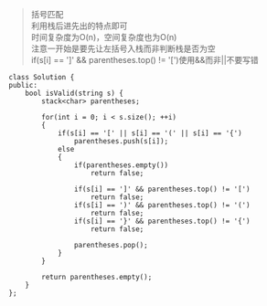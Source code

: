 >括号匹配  
利用栈后进先出的特点即可   
时间复杂度为O(n)，空间复杂度也为O(n)   
注意一开始是要先让左括号入栈而非判断栈是否为空   
if(s[i] == ']' && parentheses.top() != '[')使用&&而非||不要写错

```
class Solution {
public:
    bool isValid(string s) {
        stack<char> parentheses;

        for(int i = 0; i < s.size(); ++i)
        {
            if(s[i] == '[' || s[i] == '(' || s[i] == '{')
                parentheses.push(s[i]);
            else
            {
                if(parentheses.empty())
                    return false;

                if(s[i] == ']' && parentheses.top() != '[')
                    return false;
                if(s[i] == ')' && parentheses.top() != '(')
                    return false;
                if(s[i] == '}' && parentheses.top() != '{')
                    return false;

                parentheses.pop();
            }
        }

        return parentheses.empty();
    }
};
```
